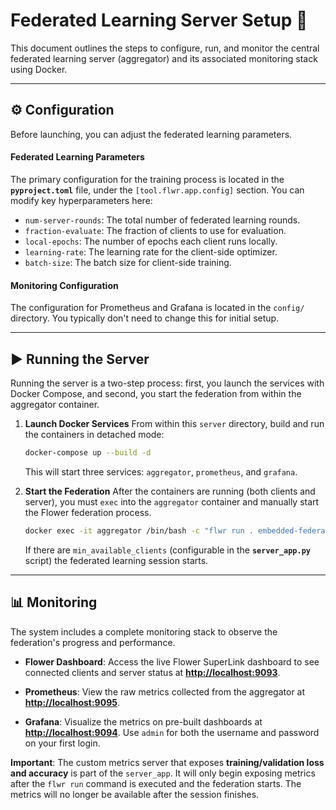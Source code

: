 # Federated Learning Server Setup 🤖

This document outlines the steps to configure, run, and monitor the central federated learning server (aggregator) and its associated monitoring stack using Docker.

---

## ⚙️ Configuration

Before launching, you can adjust the federated learning parameters.

#### Federated Learning Parameters

The primary configuration for the training process is located in the **`pyproject.toml`** file, under the `[tool.flwr.app.config]` section. You can modify key hyperparameters here:

* `num-server-rounds`: The total number of federated learning rounds.
* `fraction-evaluate`: The fraction of clients to use for evaluation.
* `local-epochs`: The number of epochs each client runs locally.
* `learning-rate`: The learning rate for the client-side optimizer.
* `batch-size`: The batch size for client-side training.

#### Monitoring Configuration

The configuration for Prometheus and Grafana is located in the `config/` directory. You typically don't need to change this for initial setup.

---

## ▶️ Running the Server

Running the server is a two-step process: first, you launch the services with Docker Compose, and second, you start the federation from within the aggregator container.

1.  **Launch Docker Services**
    From within this `server` directory, build and run the containers in detached mode:
    ```bash
    docker-compose up --build -d
    ```
    This will start three services: `aggregator`, `prometheus`, and `grafana`.

2.  **Start the Federation**
    After the containers are running (both clients and server), you must `exec` into the `aggregator` container and manually start the Flower federation process.
    ```bash
    docker exec -it aggregator /bin/bash -c "flwr run . embedded-federation"
    ```
    If there are `min_available_clients` (configurable in the **`server_app.py`** script) the federated learning session starts.

---

## 📊 Monitoring

The system includes a complete monitoring stack to observe the federation's progress and performance.

* **Flower Dashboard**: Access the live Flower SuperLink dashboard to see connected clients and server status at **[http://localhost:9093](http://localhost:9093)**.

* **Prometheus**: View the raw metrics collected from the aggregator at **[http://localhost:9095](http://localhost:9095)**.

* **Grafana**: Visualize the metrics on pre-built dashboards at **[http://localhost:9094](http://localhost:9094)**. Use `admin` for both the username and password on your first login.

**Important**: The custom metrics server that exposes **training/validation loss and accuracy** is part of the `server_app`. It will only begin exposing metrics after the `flwr run` command is executed and the federation starts. The metrics will no longer be available after the session finishes.